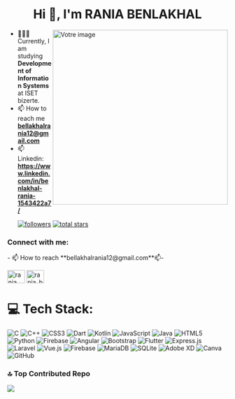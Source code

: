 

<h1 align="center">Hi 👋, I'm RANIA BENLAKHAL</h1>

<img align="right" width="400" src="https://github.com/bellakhalrania/bellakhalrania/assets/149201880/606a71d6-8b1e-48a7-a9a2-ffb656f524b4" alt="Votre image">

- 👩🏻‍💻 Currently, I am studying **Development of Information Systems** at ISET bizerte.
- 📫 How to reach me **bellakhalrania12@gmail.com**
- 📫 Linkedin: **https://www.linkedin.com/in/benlakhal-rania-1543422a7/**
    <p align="left">
      <a href="https://github.com/bellakhalrania?tab=followers">
         <img alt="followers" title="Follow me on Github" src="https://custom-icon-badges.demolab.com/github/followers/bellakhalrania?color=236ad3&labelColor=1155ba&style=for-the-badge&logo=person-add&label=Follow&logoColor=white"/></a>
      <a href="https://github.com/bellakhalrania?tab=repositories&sort=stargazers">
         <img alt="total stars" title="Total stars on GitHub" src="https://custom-icon-badges.demolab.com/github/stars/bellakhalrania?color=55960c&style=for-the-badge&labelColor=488207&logo=star"/></a>
   </p>

<h3 align="left">Connect with me:</h3>
- 📫 How to reach  **bellakhalrania12@gmail.com**📫-
<p align="left">
    <a href="https://fb.com/rania benlakhal" target="blank"><img align="center" src="https://raw.githubusercontent.com/rahuldkjain/github-profile-readme-generator/master/src/images/icons/Social/facebook.svg" alt="rania benlakhal" height="30" width="40" /></a>
<a href="https://instagram.com/rania_benlakhal_" target="blank"><img align="center" src="https://raw.githubusercontent.com/rahuldkjain/github-profile-readme-generator/master/src/images/icons/Social/instagram.svg" alt="rania_benlakhal_" height="30" width="40" /></a>
</p>

# 💻 Tech Stack:
![C](https://img.shields.io/badge/c-%2300599C.svg?style=for-the-badge&logo=c&logoColor=white) ![C++](https://img.shields.io/badge/c++-%2300599C.svg?style=for-the-badge&logo=c%2B%2B&logoColor=white) ![CSS3](https://img.shields.io/badge/css3-%231572B6.svg?style=for-the-badge&logo=css3&logoColor=white) ![Dart](https://img.shields.io/badge/dart-%230175C2.svg?style=for-the-badge&logo=dart&logoColor=white) ![Kotlin](https://img.shields.io/badge/kotlin-%237F52FF.svg?style=for-the-badge&logo=kotlin&logoColor=white) ![JavaScript](https://img.shields.io/badge/javascript-%23323330.svg?style=for-the-badge&logo=javascript&logoColor=%23F7DF1E) ![Java](https://img.shields.io/badge/java-%23ED8B00.svg?style=for-the-badge&logo=openjdk&logoColor=white) ![HTML5](https://img.shields.io/badge/html5-%23E34F26.svg?style=for-the-badge&logo=html5&logoColor=white) ![Python](https://img.shields.io/badge/python-3670A0?style=for-the-badge&logo=python&logoColor=ffdd54) ![Firebase](https://img.shields.io/badge/firebase-%23039BE5.svg?style=for-the-badge&logo=firebase) ![Angular](https://img.shields.io/badge/angular-%23DD0031.svg?style=for-the-badge&logo=angular&logoColor=white) ![Bootstrap](https://img.shields.io/badge/bootstrap-%238511FA.svg?style=for-the-badge&logo=bootstrap&logoColor=white) ![Flutter](https://img.shields.io/badge/Flutter-%2302569B.svg?style=for-the-badge&logo=Flutter&logoColor=white) ![Express.js](https://img.shields.io/badge/express.js-%23404d59.svg?style=for-the-badge&logo=express&logoColor=%2361DAFB) ![Laravel](https://img.shields.io/badge/laravel-%23FF2D20.svg?style=for-the-badge&logo=laravel&logoColor=white) ![Vue.js](https://img.shields.io/badge/vue.js-%2335495e.svg?style=for-the-badge&logo=vuedotjs&logoColor=%234FC08D) ![Firebase](https://img.shields.io/badge/firebase-a08021?style=for-the-badge&logo=firebase&logoColor=ffcd34) ![MariaDB](https://img.shields.io/badge/MariaDB-003545?style=for-the-badge&logo=mariadb&logoColor=white) ![SQLite](https://img.shields.io/badge/sqlite-%2307405e.svg?style=for-the-badge&logo=sqlite&logoColor=white) ![Adobe XD](https://img.shields.io/badge/Adobe%20XD-470137?style=for-the-badge&logo=Adobe%20XD&logoColor=#FF61F6) ![Canva](https://img.shields.io/badge/Canva-%2300C4CC.svg?style=for-the-badge&logo=Canva&logoColor=white) ![GitHub](https://img.shields.io/badge/github-%23121011.svg?style=for-the-badge&logo=github&logoColor=white)

### 🔝 Top Contributed Repo
![](https://github-contributor-stats.vercel.app/api?username=bellakhalrania&limit=5&theme=vue&combine_all_yearly_contributions=true)




